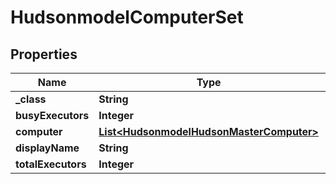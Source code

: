 
# HudsonmodelComputerSet

## Properties
Name | Type | Description | Notes
------------ | ------------- | ------------- | -------------
**_class** | **String** |  |  [optional]
**busyExecutors** | **Integer** |  |  [optional]
**computer** | [**List&lt;HudsonmodelHudsonMasterComputer&gt;**](HudsonmodelHudsonMasterComputer.md) |  |  [optional]
**displayName** | **String** |  |  [optional]
**totalExecutors** | **Integer** |  |  [optional]



